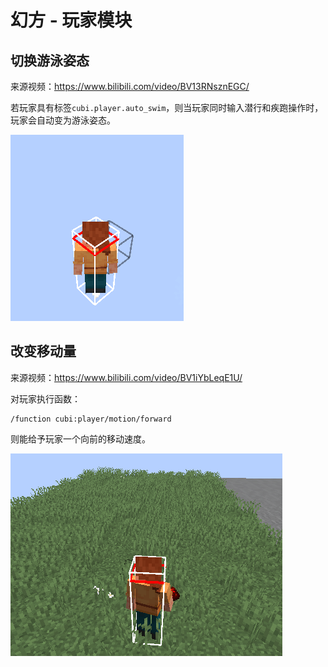 # 幻方 - 玩家模块

## 切换游泳姿态

来源视频：https://www.bilibili.com/video/BV13RNsznEGC/

若玩家具有标签`cubi.player.auto_swim`，则当玩家同时输入潜行和疾跑操作时，玩家会自动变为游泳姿态。

![alt text](<Cubi Player Auto Swim.gif>)

## 改变移动量

来源视频：https://www.bilibili.com/video/BV1iYbLeqE1U/

对玩家执行函数：

```mcfunction
/function cubi:player/motion/forward
```

则能给予玩家一个向前的移动速度。

![alt text](<Cubi Forward Motion.gif>)

